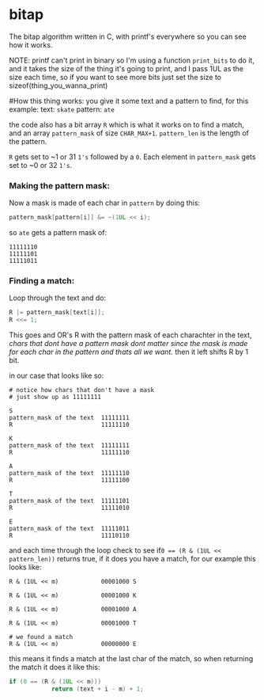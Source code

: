 # bitap
The bitap algorithm written in C, with printf's everywhere so you can see
how it works.

NOTE: printf can't print in binary so I'm using a function `print_bits` to do it,
      and it takes the size of the thing it's going to print, and I pass 1UL
      as the size each time, so if you want to see more bits just set the 
      size to sizeof(thing_you_wanna_print)

#How this thing works:
you give it some text and a pattern to find, for this example:
text: `skate` pattern: `ate`

the code also has a bit array `R` which is what it works on to find a match,
and an array `pattern_mask` of size `CHAR_MAX+1`.
`pattern_len` is the length of the pattern.

`R` gets set to ~1 or 31 `1's` followed by a `0`.
Each element in `pattern_mask` gets set to ~0 or 32 `1's`.

### Making the pattern mask:

Now a mask is made of each char in `pattern` by doing this:
``` c
pattern_mask[pattern[i]] &= ~(1UL << i);
```

so `ate` gets a pattern mask of:
```
11111110
11111101
11111011
```
### Finding a match:

Loop through the text and do:

``` c
R |= pattern_mask[text[i]];
R <<= 1;
```

This goes and OR's R with the pattern mask of each charachter in the text,
*chars that dont have a pattern mask dont matter since the mask is made for
each char in the pattern and thats all we want.*
then it left shifts R by 1 bit.

in our case that looks like so:

```
# notice how chars that don't have a mask
# just show up as 11111111

S
pattern_mask of the text  11111111
R                         11111110

K
pattern_mask of the text  11111111
R                         11111110

A
pattern_mask of the text  11111110
R                         11111100

T
pattern_mask of the text  11111101
R                         11111010

E
pattern_mask of the text  11111011
R                         11110110
```

and each time through the loop check to see if`0 == (R & (1UL << pattern_len))`
returns true, if it does you have a match, for our example this looks like:

```
R & (1UL << m)            00001000 S

R & (1UL << m)            00001000 K

R & (1UL << m)            00001000 A

R & (1UL << m)            00001000 T

# we found a match
R & (1UL << m)            00000000 E
```
this means it finds a match at the last char of the match, so when returning 
the match it does it like this:
``` c
if (0 == (R & (1UL << m)))
            return (text + i - m) + 1;
```